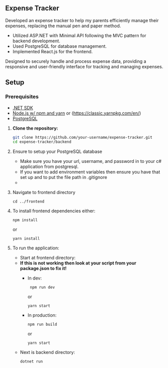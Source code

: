 ## Expense Tracker

Developed an expense tracker to help my parents efficiently manage their expenses, replacing the manual pen and paper method.

- Utilized ASP.NET with Minimal API following the MVC pattern for backend development.
- Used PostgreSQL for database management.
- Implemented React.js for the frontend.

Designed to securely handle and process expense data, providing a responsive and user-friendly interface for tracking and managing expenses.

## Setup

### Prerequisites

- [.NET SDK](https://dotnet.microsoft.com/download)
- [Node.js w/ npm and yarn](https://nodejs.org/) or (https://classic.yarnpkg.com/en/)
- [PostgreSQL](https://www.postgresql.org/download/)

1. **Clone the repository:**

   ```bash
   git clone https://github.com/your-username/expense-tracker.git
   cd expense-tracker/backend
2. Ensure to setup your PostgreSQL database
   - Make sure you have your url, username, and password in to your c# application from postgresql.
   - If you want to add environment variables then ensure you have that set up and to put the file path in .gitignore
   - 
3. Navigate to frontend directory
   ```
   cd ../frontend
   ```
4. To install frontend dependencies either:
   ```
   npm install
   ```
   or
   ```
   yarn install
   ```
5. To run the application:
    - Start at frontend directory: 
     - **If this is not working then look at your script from your package.json to fix it!** 
       - In dev:
         ```
          npm run dev
         ```
         or
         ```
         yarn start
         ```

       - In production:
         ```
         npm run build
         ```
         or
         ```
         yarn start
         ```
   - Next is backend directory:
     ```
     dotnet run
     ```   

     
